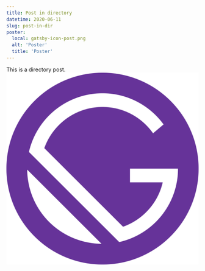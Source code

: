 ```yaml
---
title: Post in directory
datetime: 2020-06-11
slug: post-in-dir
poster:
  local: gatsby-icon-post.png
  alt: 'Poster'
  title: 'Poster'
---
```

This is a directory post.
![Gatsby SVG](gatsby-logo-post.svg)
